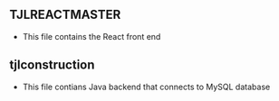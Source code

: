 ## TJLREACTMASTER
- This file contains the React front end

## tjlconstruction
- This file contians Java backend that connects to MySQL database

